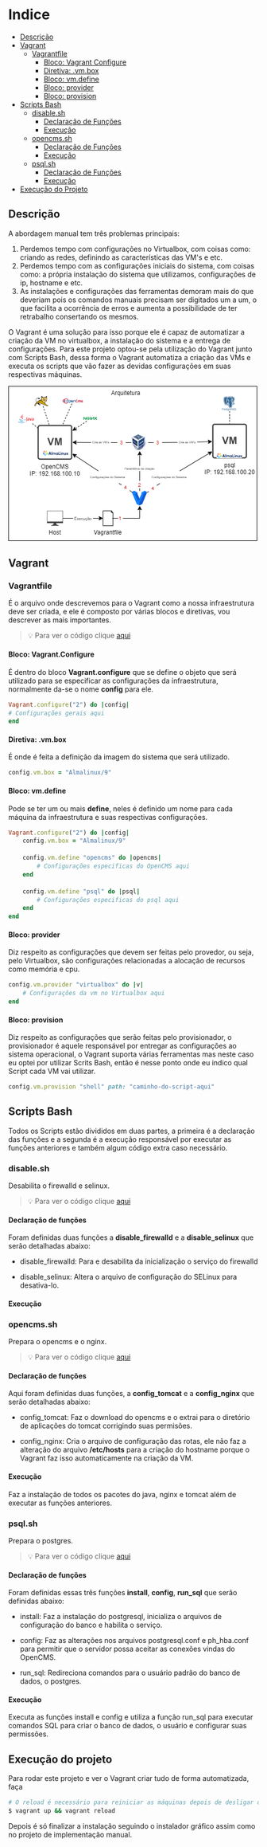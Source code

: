 # Indice
- [Descrição](#descrição)
- [Vagrant](#vagrant)
    - [Vagrantfile](#vagrantfile)
        - [Bloco: Vagrant Configure](#bloco-vagrantconfigure)
        - [Diretiva: .vm.box](#diretiva-vmbox)
        - [Bloco: vm.define](#bloco-vmdefine)
        - [Bloco: provider](#bloco-provider)
        - [Bloco: provision](#bloco-provision)
- [Scripts Bash](#scripts-bash)
    - [disable.sh](#disablesh)
        - [Declaração de Funções](#declaração-de-funções)
        - [Execução](#execução)
    - [opencms.sh](#opencmssh)
        - [Declaração de Funções](#declarac3a7c3a3o-de-func3a7c3b5es-1)
        - [Execução](#execuc3a7c3a3o-1)
    - [psql.sh](#psqlsh)
        - [Declaração de Funções](#declarac3a7c3a3o-de-func3a7c3b5es-2)
        - [Execução](#execuc3a7c3a3o-2)
- [Execução do Projeto](#execução-do-projeto)



## Descrição
A abordagem manual tem três problemas principais:
1. Perdemos tempo com configurações no Virtualbox, com coisas como:
criando as redes, definindo as características das VM's e etc.
2. Perdemos tempo com as configurações iniciais do sistema, com coisas como:
a própria instalação do sistema que utilizamos, configurações de ip, hostname e etc.
3. As instalações e configurações das ferramentas demoram  mais do que deveriam 
pois os comandos manuais precisam ser digitados um a um, o que facilita a 
ocorrência de erros e aumenta a possibilidade de ter retrabalho consertando os mesmos.

O Vagrant é uma solução para isso porque ele é capaz de automatizar a criação da
VM no virtualbox, a instalação do sistema e a entrega de configurações.
Para este projeto optou-se pela utilização do Vagrant junto com Scripts Bash, 
dessa forma o Vagrant automatiza a criação das VMs e executa os scripts que vão
fazer as devidas configurações em suas respectivas máquinas.

![Arquitetura Vagrant](../imagens/imp-vagrant-arq.png)

## Vagrant
### Vagrantfile
É o arquivo onde descrevemos para o Vagrant como a nossa infraestrutura deve ser criada, e ele é composto por várias blocos e diretivas, vou descrever as mais importantes.

>:bulb: Para ver o código clique [aqui](./Vagrantfile)

#### Bloco: Vagrant.Configure
É dentro do bloco **Vagrant.configure** que se define o objeto que será utilizado
para se especificar as configurações da infraestrutura, normalmente da-se o nome
**config** para ele.

``` Ruby
Vagrant.configure("2") do |config|
# Configurações gerais aqui
end
```
#### Diretiva: .vm.box
É onde é feita a definição da imagem do sistema que será utilizado.

``` Ruby
config.vm.box = "Almalinux/9"
```

#### Bloco: vm.define

Pode se ter um ou mais **define**, neles é definido um nome para cada máquina da infraestrutura e suas respectivas configurações. 

``` Ruby
Vagrant.configure("2") do |config|
    config.vm.box = "Almalinux/9"
    
    config.vm.define "opencms" do |opencms|
        # Configurações especificas do OpenCMS aqui
    end

    config.vm.define "psql" do |psql|
        # Configurações especificas do psql aqui
    end
end
```

#### Bloco: provider
Diz respeito as configurações que devem ser feitas pelo provedor,
ou seja, pelo Virtualbox, são configurações relacionadas a alocação de recursos
como memória e cpu.
```Ruby
config.vm.provider "virtualbox" do |v|
    # Configurações da vm no Virtualbox aqui
end
```

#### Bloco: provision
Diz respeito as configurações que serão feitas pelo provisionador,
o provisionador é aquele responsável por entregar as configurações ao 
sistema operacional, o Vagrant suporta várias ferramentas mas neste caso
eu optei por utilizar Scrits Bash, então é nesse ponto onde eu indico qual Script
cada VM vai utilizar.
```Ruby
config.vm.provision "shell" path: "caminho-do-script-aqui"
```

## Scripts Bash
Todos os Scripts estão divididos em duas partes, a primeira é a declaração
das funções e a segunda é a execução responsável por executar as funções anteriores
e também algum código extra caso necessário.

### disable.sh
Desabilita o firewalld e selinux.

>:bulb: Para ver o código clique [aqui](./disable.sh)

#### Declaração de funções
Foram definidas duas funções a **disable_firewalld** e a **disable_selinux**
que serão detalhadas abaixo:

- disable_firewalld: Para e desabilita da inicialização o serviço do firewalld

- disable_selinux: Altera o arquivo de
configuração do SELinux para desativa-lo.

#### Execução


### opencms.sh
Prepara o opencms e o nginx.

>:bulb: Para ver o código clique [aqui](./opencms.sh)

#### Declaração de funções
Aqui foram definidas duas funções, a **config_tomcat** e a **config_nginx**
que serão detalhadas abaixo:

- config_tomcat: Faz o download do opencms e o extrai
para o diretório de aplicações do tomcat corrigindo suas permisões.

- config_nginx: Cria o arquivo de configuração das rotas, 
ele não faz a alteração do arquivo **/etc/hosts** para a criação do hostname
porque o Vagrant faz isso automaticamente na criação da VM.

#### Execução
Faz a instalação de todos os pacotes do java, nginx e tomcat além de executar
as funções anteriores.

### psql.sh
Prepara o postgres.

>:bulb: Para ver o código clique [aqui](./psql.sh)

#### Declaração de funções
Foram definidas essas três funções  **install**, **config**, **run_sql** que serão
definidas abaixo:

- install: Faz a instalação do postgresql, inicializa o arquivos de configuração do banco e habilita o serviço.

- config: Faz as alterações nos arquivos postgresql.conf e ph_hba.conf para permitir que o servidor possa aceitar as conexões vindas do OpenCMS.

- run_sql: Redireciona comandos para o usuário
padrão do banco de dados, o postgres.

#### Execução
Executa as funções install e config e utiliza a função run_sql para executar comandos SQL para criar o banco de dados, o usuário e configurar suas permissões.

## Execução do projeto
Para rodar este projeto e ver o Vagrant criar tudo de forma automatizada, faça
```bash
# O reload é necessário para reiniciar as máquinas depois de desligar o SELINUX
$ vagrant up && vagrant reload
```
Depois é só finalizar a instalação seguindo o instalador gráfico assim como no
projeto de implementação manual.







